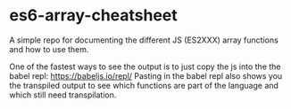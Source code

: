 # es6-array-cheatsheet

A simple repo for documenting the different JS (ES2XXX) array functions and how to use them.  

One of the fastest ways to see the output is to just copy the js into the the babel repl: https://babeljs.io/repl/
Pasting in the babel repl also shows you the transpiled output to see which functions are part of the language and which still need transpilation.
